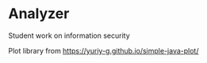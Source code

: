 # Analyzer

Student work on information security

Plot library from https://yuriy-g.github.io/simple-java-plot/
